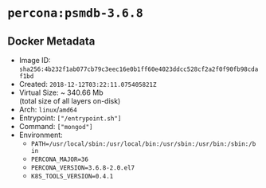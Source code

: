 # `percona:psmdb-3.6.8`

## Docker Metadata

- Image ID: `sha256:4b232f1ab077cb79c3eec16e0b1ff60e4023ddcc528cf2a2f0f90fb98cdaf1bd`
- Created: `2018-12-12T03:22:11.075405821Z`
- Virtual Size: ~ 340.66 Mb  
  (total size of all layers on-disk)
- Arch: `linux`/`amd64`
- Entrypoint: `["/entrypoint.sh"]`
- Command: `["mongod"]`
- Environment:
  - `PATH=/usr/local/sbin:/usr/local/bin:/usr/sbin:/usr/bin:/sbin:/bin`
  - `PERCONA_MAJOR=36`
  - `PERCONA_VERSION=3.6.8-2.0.el7`
  - `K8S_TOOLS_VERSION=0.4.1`
